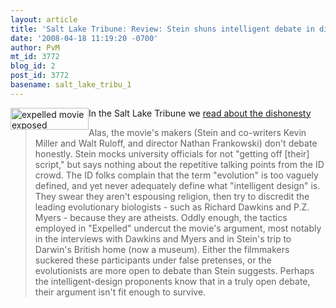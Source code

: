 ```yaml
---
layout: article
title: 'Salt Lake Tribune: Review: Stein shuns intelligent debate in dishonest ''Expelled'''
date: '2008-04-18 11:19:20 -0700'
author: PvM
mt_id: 3772
blog_id: 2
post_id: 3772
basename: salt_lake_tribu_1
---
```

<a href="http://www.expelledexposed.com/"><img src="http://pandasthumb.org/archives/banner-thumb-125x35.jpg" alt="expelled movie exposed" width="125" height="35" style="float:left;" /></a>In the Salt Lake Tribune we [read about the dishonesty](http://www.sltrib.com/themix/ci_8963668)

> Alas, the movie's makers (Stein and co-writers Kevin Miller and Walt Ruloff, and director Nathan Frankowski) don't debate honestly. Stein mocks university officials for not "getting off \[their\] script," but says nothing about the repetitive talking points from the ID crowd. The ID folks complain that the term "evolution" is too vaguely defined, and yet never adequately define what "intelligent design" is. They swear they aren't espousing religion, then try to discredit the leading evolutionary biologists - such as Richard Dawkins and P.Z. Myers - because they are atheists.
> Oddly enough, the tactics employed in "Expelled" undercut the movie's argument, most notably in the interviews with Dawkins and Myers and in Stein's trip to Darwin's British home (now a museum). Either the filmmakers suckered these participants under false pretenses, or the evolutionists are more open to debate than Stein suggests. Perhaps the intelligent-design proponents know that in a truly open debate, their argument isn't fit enough to survive.
